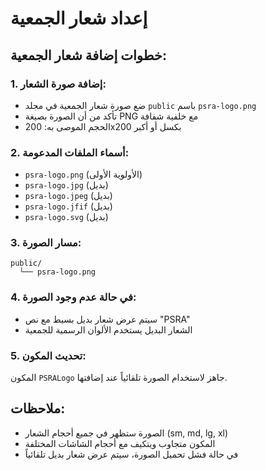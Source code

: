 # إعداد شعار الجمعية

## خطوات إضافة شعار الجمعية:

### 1. إضافة صورة الشعار:

- ضع صورة شعار الجمعية في مجلد `public` باسم `psra-logo.png`
- تأكد من أن الصورة بصيغة PNG مع خلفية شفافة
- الحجم الموصى به: 200x200 بكسل أو أكبر

### 2. أسماء الملفات المدعومة:

- `psra-logo.png` (الأولوية الأولى)
- `psra-logo.jpg` (بديل)
- `psra-logo.jpeg` (بديل)
- `psra-logo.jfif` (بديل)
- `psra-logo.svg` (بديل)

### 3. مسار الصورة:

```
public/
  └── psra-logo.png
```

### 4. في حالة عدم وجود الصورة:

- سيتم عرض شعار بديل بسيط مع نص "PSRA"
- الشعار البديل يستخدم الألوان الرسمية للجمعية

### 5. تحديث المكون:

المكون `PSRALogo` جاهز لاستخدام الصورة تلقائياً عند إضافتها.

## ملاحظات:

- الصورة ستظهر في جميع أحجام الشعار (sm, md, lg, xl)
- المكون متجاوب ويتكيف مع أحجام الشاشات المختلفة
- في حالة فشل تحميل الصورة، سيتم عرض شعار بديل تلقائياً
